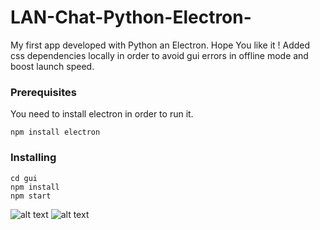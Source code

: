 # LAN-Chat-Python-Electron-
My first app developed with Python an Electron. Hope You like it !
Added css dependencies locally in order to avoid gui errors in offline mode and boost launch speed.

### Prerequisites

You need to install electron in order to run it.

```
npm install electron
```

### Installing

```
cd gui
npm install
npm start
```


![alt text](https://i.imgur.com/y0HTzgS.png)
![alt text](https://i.imgur.com/5pNaRcy.png)
